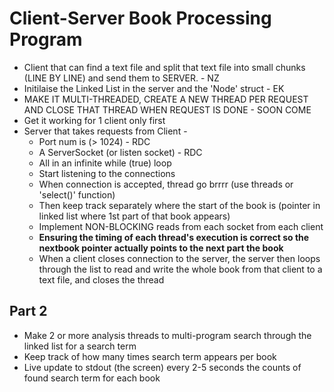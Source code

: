 # Client-Server Book Processing Program

- Client that can find a text file and split that text file into small chunks (LINE BY LINE) and send them to SERVER. - NZ
- Initilaise the Linked List in the server and the 'Node' struct - EK
- MAKE IT MULTI-THREADED, CREATE A NEW THREAD PER REQUEST AND CLOSE THAT THREAD WHEN REQUEST IS DONE - SOON COME
- Get it working for 1 client only first
- Server that takes requests from Client - 
  - Port num is (> 1024) - RDC
  - A ServerSocket (or listen socket) - RDC
  - All in an infinite while (true) loop
  - Start listening to the connections
  - When connection is accepted, thread go brrrr (use threads or 'select()' function)
  - Then keep track separately where the start of the book is (pointer in linked list where 1st part of that book appears)
  - Implement NON-BLOCKING reads from each socket from each client 
  - __Ensuring the timing of each thread's execution is correct so the nextbook pointer actually points to the next part the book__
  - When a client closes connection to the server, the server then loops through the list to read and write the whole book from that client to a text file, and closes the thread

## Part 2
- Make 2 or more analysis threads to multi-program search through the linked list for a search term
- Keep track of how many times search term appears per book
- Live update to stdout (the screen) every 2-5 seconds the counts of found search term for each book